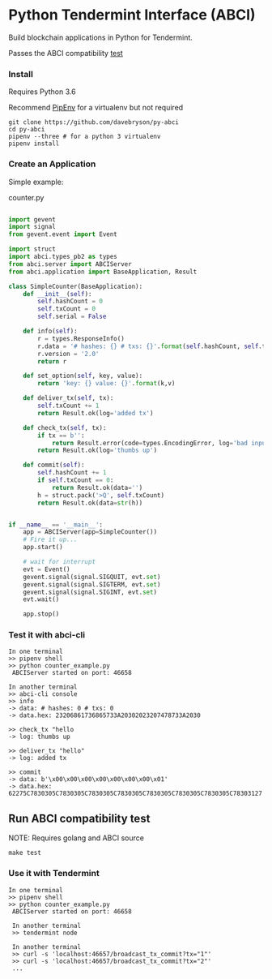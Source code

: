 
# Python Tendermint Interface (ABCI)

Build blockchain applications in Python for Tendermint.

Passes the ABCI compatibility [test](https://github.com/tendermint/abci/blob/master/tests/test_app/main.go)

### Install
Requires Python 3.6

Recommend [PipEnv](http://docs.pipenv.org/en/latest/) for a virtualenv but not required
```
git clone https://github.com/davebryson/py-abci
cd py-abci
pipenv --three # for a python 3 virtualenv
pipenv install
```

### Create an Application
Simple example:

counter.py
```python

import gevent
import signal
from gevent.event import Event

import struct
import abci.types_pb2 as types
from abci.server import ABCIServer
from abci.application import BaseApplication, Result

class SimpleCounter(BaseApplication):
    def __init__(self):
        self.hashCount = 0
        self.txCount = 0
        self.serial = False

    def info(self):
        r = types.ResponseInfo()
        r.data = '# hashes: {} # txs: {}'.format(self.hashCount, self.txCount)
        r.version = '2.0'
        return r

    def set_option(self, key, value):
        return 'key: {} value: {}'.format(k,v)

    def deliver_tx(self, tx):
        self.txCount += 1
        return Result.ok(log='added tx')

    def check_tx(self, tx):
        if tx == b'':
            return Result.error(code=types.EncodingError, log='bad input empty tx')
        return Result.ok(log='thumbs up')

    def commit(self):
        self.hashCount += 1
        if self.txCount == 0:
            return Result.ok(data='')
        h = struct.pack('>Q', self.txCount)
        return Result.ok(data=str(h))


if __name__ == '__main__':
    app = ABCIServer(app=SimpleCounter())
    # Fire it up...
    app.start()

    # wait for interrupt
    evt = Event()
    gevent.signal(signal.SIGQUIT, evt.set)
    gevent.signal(signal.SIGTERM, evt.set)
    gevent.signal(signal.SIGINT, evt.set)
    evt.wait()

    app.stop()
```

### Test it with abci-cli
```
In one terminal
>> pipenv shell
>> python counter_example.py
 ABCIServer started on port: 46658

In another terminal
>> abci-cli console
>> info
-> data: # hashes: 0 # txs: 0
-> data.hex: 23206861736865733A20302023207478733A2030

>> check_tx "hello
-> log: thumbs up

>> deliver_tx "hello"
-> log: added tx

>> commit
-> data: b'\x00\x00\x00\x00\x00\x00\x00\x01'
-> data.hex: 62275C7830305C7830305C7830305C7830305C7830305C7830305C7830305C78303127
```

## Run ABCI compatibility test
 NOTE: Requires golang and ABCI source
```
make test
```

### Use it with Tendermint
```
In one terminal
>> pipenv shell
>> python counter_example.py
 ABCIServer started on port: 46658

 In another terminal
 >> tendermint node

 In another terminal
 >> curl -s 'localhost:46657/broadcast_tx_commit?tx="1"'
 >> curl -s 'localhost:46657/broadcast_tx_commit?tx="2"'
 ...
 ```
